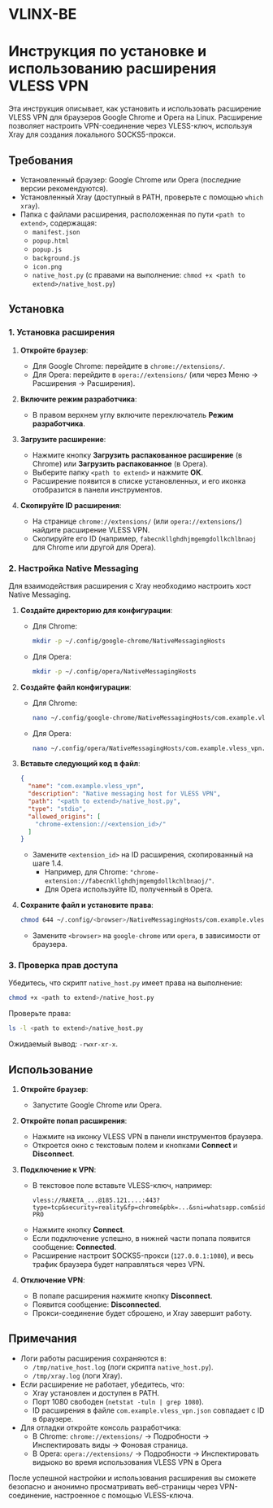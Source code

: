 # VLINX-BE
# Инструкция по установке и использованию расширения VLESS VPN

Эта инструкция описывает, как установить и использовать расширение VLESS VPN для браузеров Google Chrome и Opera на Linux. Расширение позволяет настроить VPN-соединение через VLESS-ключ, используя Xray для создания локального SOCKS5-прокси.

## Требования
- Установленный браузер: Google Chrome или Opera (последние версии рекомендуются).
- Установленный Xray (доступный в PATH, проверьте с помощью `which xray`).
- Папка с файлами расширения, расположенная по пути `<path to extend>`, содержащая:
  - `manifest.json`
  - `popup.html`
  - `popup.js`
  - `background.js`
  - `icon.png`
  - `native_host.py` (с правами на выполнение: `chmod +x <path to extend>/native_host.py`)

## Установка

### 1. Установка расширения
1. **Откройте браузер**:
   - Для Google Chrome: перейдите в `chrome://extensions/`.
   - Для Opera: перейдите в `opera://extensions/` (или через Меню → Расширения → Расширения).

2. **Включите режим разработчика**:
   - В правом верхнем углу включите переключатель **Режим разработчика**.

3. **Загрузите расширение**:
   - Нажмите кнопку **Загрузить распакованное расширение** (в Chrome) или **Загрузить распакованное** (в Opera).
   - Выберите папку `<path to extend>` и нажмите **ОК**.
   - Расширение появится в списке установленных, и его иконка отобразится в панели инструментов.

4. **Скопируйте ID расширения**:
   - На странице `chrome://extensions/` (или `opera://extensions/`) найдите расширение VLESS VPN.
   - Скопируйте его ID (например, `fabecnkllghdhjmgemgdollkchlbnaoj` для Chrome или другой для Opera).

### 2. Настройка Native Messaging
Для взаимодействия расширения с Xray необходимо настроить хост Native Messaging.

1. **Создайте директорию для конфигурации**:
   - Для Chrome:
     ```bash
     mkdir -p ~/.config/google-chrome/NativeMessagingHosts
     ```
   - Для Opera:
     ```bash
     mkdir -p ~/.config/opera/NativeMessagingHosts
     ```

2. **Создайте файл конфигурации**:
   - Для Chrome:
     ```bash
     nano ~/.config/google-chrome/NativeMessagingHosts/com.example.vless_vpn.json
     ```
   - Для Opera:
     ```bash
     nano ~/.config/opera/NativeMessagingHosts/com.example.vless_vpn.json
     ```

3. **Вставьте следующий код в файл**:
   ```json
   {
     "name": "com.example.vless_vpn",
     "description": "Native messaging host for VLESS VPN",
     "path": "<path to extend>/native_host.py",
     "type": "stdio",
     "allowed_origins": [
       "chrome-extension://<extension_id>/"
     ]
   }
   ```
   - Замените `<extension_id>` на ID расширения, скопированный на шаге 1.4.
     - Например, для Chrome: `"chrome-extension://fabecnkllghdhjmgemgdollkchlbnaoj/"`.
     - Для Opera используйте ID, полученный в Opera.

4. **Сохраните файл и установите права**:
   ```bash
   chmod 644 ~/.config/<browser>/NativeMessagingHosts/com.example.vless_vpn.json
   ```
   - Замените `<browser>` на `google-chrome` или `opera`, в зависимости от браузера.

### 3. Проверка прав доступа
Убедитесь, что скрипт `native_host.py` имеет права на выполнение:
```bash
chmod +x <path to extend>/native_host.py
```
Проверьте права:
```bash
ls -l <path to extend>/native_host.py
```
Ожидаемый вывод: `-rwxr-xr-x`.

## Использование
1. **Откройте браузер**:
   - Запустите Google Chrome или Opera.

2. **Откройте попап расширения**:
   - Нажмите на иконку VLESS VPN в панели инструментов браузера.
   - Откроется окно с текстовым полем и кнопками **Connect** и **Disconnect**.

3. **Подключение к VPN**:
   - В текстовое поле вставьте VLESS-ключ, например:
     ```
     vless://RAKETA_...@185.121....:443?type=tcp&security=reality&fp=chrome&pbk=...&sni=whatsapp.com&sid=ffffffffff&spx=%2F#Нидерланды-PRO
     ```
   - Нажмите кнопку **Connect**.
   - Если подключение успешно, в нижней части попапа появится сообщение: **Connected**.
   - Расширение настроит SOCKS5-прокси (`127.0.0.1:1080`), и весь трафик браузера будет направляться через VPN.

4. **Отключение VPN**:
   - В попапе расширения нажмите кнопку **Disconnect**.
   - Появится сообщение: **Disconnected**.
   - Прокси-соединение будет сброшено, и Xray завершит работу.

## Примечания
- Логи работы расширения сохраняются в:
  - `/tmp/native_host.log` (логи скрипта `native_host.py`).
  - `/tmp/xray.log` (логи Xray).
- Если расширение не работает, убедитесь, что:
  - Xray установлен и доступен в PATH.
  - Порт 1080 свободен (`netstat -tuln | grep 1080`).
  - ID расширения в файле `com.example.vless_vpn.json` совпадает с ID в браузере.
- Для отладки откройте консоль разработчика:
  - В Chrome: `chrome://extensions/` → Подробности → Инспектировать виды → Фоновая страница.
  - В Opera: `opera://extensions/` → Подробности → Инспектировать видыоко во время использования VLESS VPN в Opera

После успешной настройки и использования расширения вы сможете безопасно и анонимно просматривать веб-страницы через VPN-соединение, настроенное с помощью VLESS-ключа.
